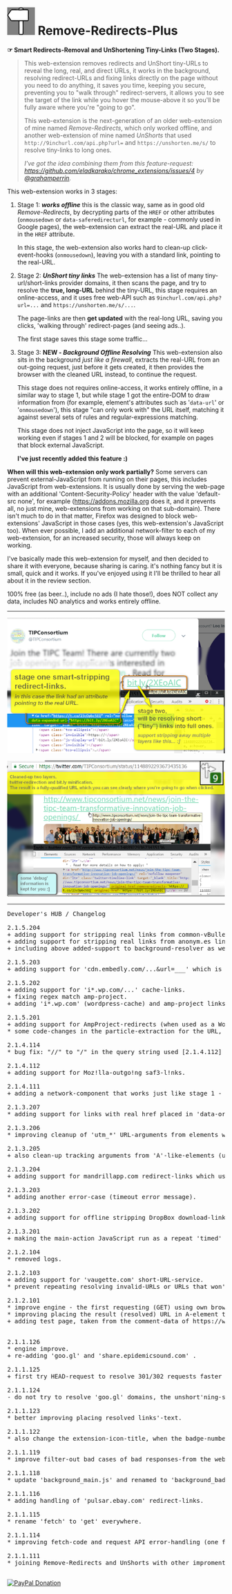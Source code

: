 <h1><img src="resources/icon.png" height="64" width="64"/> Remove-Redirects-Plus</h1>

<strong>☞︎ Smart Redirects-Removal and UnShortening Tiny-Links (Two Stages).</strong>

<blockquote>
This web-extension removes redirects and UnShort tiny-URLs to reveal the long, real, and direct URLs, 
it works in the background, resolving redirect-URLs and fixing links directly on the page without you need to do anything, it saves you time, keeping you secure, preventing you to "walk through" redirect-servers, 
it allows you to see the target of the link while you hover the mouse-above it so you'll be fully aware where you're "going to go".

This web-extension is the next-generation of an older web-extension of mine named <em>Remove-Redirects</em>, which only worked offline, and another web-extension of mine named <em>UnShorts</em> that used <code>http&#x003A;//9inchurl.com/api.php?url=</code> and <code>https&#x003A;//unshorten.me/s/</code> to resolve tiny-links to long ones.

<em>I've got the idea combining them from this feature-request: <a href="https://github.com/eladkarako/chrome_extensions/issues/4">https://github.com/eladkarako/chrome_extensions/issues/4</a> by <a href="https://github.com/grahamperrin">&#x0040;grahamperrin</a>.</em>
</blockquote>

This web-extension works in 3 stages:

<ol>
<li>
  Stage 1: <strong><em>works offline</em></strong>
  this is the classic way, same as in good old <em>Remove-Redirects</em>, 
  by decrypting parts of the <code>HREF</code> or other attributes (<code>onmousedown</code> or <code>data-saferedirecturl</code>, for example - commonly used in Google pages), 
  the web-extension can extract the real-URL and place it in the <code>HREF</code> attribute.
  
  In this stage, the web-extension also works hard to clean-up click-event-hooks (<code>onmousedown</code>), 
  leaving you with a standard link, pointing to the real-URL.
</li>

<li>
  Stage 2: <strong><em>UnShort tiny links</em></strong>
  The web-extension has a list of many tiny-url/short-links provider domains, 
  it then scans the page, and try to resolve the <strong>true, long-URL</strong> behind the tiny-URL, 
  this stage requires an online-access, and it uses free web-API such as 
  <code>9inchurl.com/api.php?url=...</code> and <code>https://unshorten.me/s/...</code>.
  
  The page-links are then <strong>get updated</strong> with the real-long URL, 
  saving you clicks, 'walking through' redirect-pages (and seeing ads..).
  
  The first stage saves this stage some traffic...
</li>

<li>
  Stage 3: <strong>NEW - <em>Background Offline Resolving</em></strong>
  This web-extension also sits in the background <em>just like a firewall</em>, 
  extracts the real-URL from an out-going request, just before it gets created, 
  it then provides the browser with the cleaned URL instead, to continue the request.
  
  This stage does not requires online-access, 
  it works entirely offline, in a similar way to stage 1, 
  but while stage 1 got the entire-DOM to draw information from 
  (for example, element's attributes such as '<code>data-url</code>' or '<code>onmousedown</code>'), 
  this stage "can only work with" the URL itself, 
  matching it against several sets of rules and regular-expressions matching.
  
  
  This stage does not inject JavaScript into the page, 
  so it will keep working even if stages 1 and 2 will be blocked, 
  for example on pages that block external JavaScript.
  
  <strong>I've just recently added this feature :)</strong>
</li>

</ol>


<strong>When will this web-extension only work partially?</strong>
Some servers can prevent external-JavaScript from running on their pages, this includes JavaScript from web-extensions. It is usually done by serving the web-page with an additional 'Content-Security-Policy' header with the value 'default-src none', for example (https://addons.mozilla.org does it, and it prevents all, no just mine, web-extensions from working on that sub-domain). There isn't much to do in that matter, Firefox was designed to block web-extensions' JavaScript in those cases (yes, this web-extension's JavaScript too). When ever possible, I add an additional network-filter to each of my web-extension, for an increased security, those will always keep on working.

I've basically made this web-extension for myself, and then decided to share it with everyone, because sharing is caring. it's nothing fancy but it is small, quick and it works. If you've enjoyed using it I'll be thrilled to hear all about it in the review section. 

100% free (as beer..), include no ads (I hate those!), does NOT collect any data, includes NO analytics and works entirely offline.

<hr/>

<img src="resources/screenshot_1.png"/> <br/>

<img src="resources/screenshot_2.png"/> <br/>

<hr/>


<pre>
Developer's HUB / Changelog

2.1.5.204
+ adding support for stripping real links from common-vBulletin-redirector-simple-PHP-plugin - '/redirector.php?url=___' .
+ adding support for stripping real links from anonym.es links.
+ including above added-support to background-resolver as well.

2.1.5.203
+ adding support for 'cdn.embedly.com/...&url=___' which is an IFRAME service commonly used in reddit.

2.1.5.202
+ adding support for 'i*.wp.com/...' cache-links.
+ fixing regex match amp-project.
+ adding 'i*.wp.com' (wordpress-cache) and amp-project links to raw background-request-filter ('background_request_manipulation.js').

2.1.5.201
+ adding support for AmpProject-redirects (when used as a WordPress plug-in), bringing back the original URL.
* some code-changes in the particle-extraction for the URL, adding support for non-decoding end-componenet, supporting redirect that uses the page URL as a suffix (A.pathname) instead of an argument (A.search), but still falling back to default-decodeURIComponent (way it was used until now..).

2.1.4.114
* bug fix: "//" to "/" in the query string used [2.1.4.112] --- in I can not use "//" in the document.querySelectorAll for some complex combination of regex-replacements, it will result with an invalid query-phrase due to removal of some parts of the string.

2.1.4.112
+ adding support for Moz!lla-outgo!ng saf3-l!nks.

2.1.4.111
+ adding a network-component that works just like stage 1 - matching a redirect-URL against regular-expressions, tring to extract the real-URL from it - it then provides the browser with the better, cleaner URL. This stage works in the background even when the page will block JavaScript injections on to the page itself. There is only offline matching against set of rules/regex-s no online querying - so it is very fast.

2.1.3.207
* adding support for links with real href placed in 'data-original-href-url' attribute (www.reddit.com and old.reddit.com).

2.1.3.206
* improving cleanup of 'utm_*' URL-arguments from elements with 'HREF'-attributes.

2.1.3.205
+ also clean-up tracking arguments from 'A'-like-elements (utm_source=..., utm_medium=..., ..).

2.1.3.204
+ adding support for mandrillapp.com redirect-links which uses nasty BASE64-encoding and twice JSON-parsing, STRING-regex might be easier but then we have to deal with all that '//' escaping $hit!! - using a (semi-)heuristic method to handle the content.

2.1.3.203
* adding another error-case (timeout error message).

2.1.3.202
+ adding support for offline stripping DropBox download-links, to direct links.

2.1.3.201
+ making the main-action JavaScript run as a repeat 'timed' alarm every 1 minute. Uses "alarms" for the 'timer' and "tabs" for executing JavaScript file. The JavaScript file 'at_document_idle.js' (with just 'action();') will executed starting from 'document_start+1minute' and will repeat every one minute. This is a friendly way running timed code that does not uses setTimeout nor setInterval.

2.1.2.104
* removed logs.

2.1.2.103
+ adding support for 'vaugette.com' short-URL-service.
* prevent repeating resolving invalid-URLs or URLs that won't resolved by sending final-message of an empty-string to the resolved-url as a flag. this will caused the TAG-attribute 'unshorts-processing' (should be 'unshorts-invalid') to prevent the <A>-element from being re-discoverred.

2.1.2.101
* improve engine - the first requesting (GET) using own browser/DNS resolving, alternative onerror/ontimeout/onsuccess handling where everything gets to one handler that adds additional conditions such as server-failures, that single handler needs to be one for each URL (that's 3 - own (plain URL), "http://9inchurl.com/api.php?url=", "https://unshorten.me/s/") .
* improving placing the result (resolved) URL in A-element text-content, sensitive to not erasing its content, and when needed, manipulating '#text'-node (--- 3===nodeType) by '#text'-node - one by one.
+ adding test page, taken from the comment-data of https://www.youtube.com/watch?v=FT80mv3VCBY (Simon And Martina) which uses many short-links.


2.1.1.126
* engine improve.
+ re-adding 'goo.gl' and 'share.epidemicsound.com' .

2.1.1.125
+ first try HEAD-request to resolve 301/302 requests faster and "save API calls", on either of fail (HOSTS block) or no change in the URL, use the web-API of URL-unshort'ning.

2.1.1.124
- do not try to resolve 'goo.gl' domains, the unshort'ning-services can't handle it.

2.1.1.123
* better improving placing resolved links'-text.

2.1.1.122
* also change the extension-icon-title, when the badge-number-overlay changes (extension name with badge-number in brackets).

2.1.1.119
* improve filter-out bad cases of bad responses-from the web-resolving-API (error, polsar.ebay.com resolve failure to ebay-portale, and non-changed URL).

2.1.1.118
* update 'background_main.js' and renamed to 'background_badge.js'.

2.1.1.116
* adding handling of 'pulsar.ebay.com' redirect-links.

2.1.1.115
* rename 'fetch' to 'get' everywhere.

2.1.1.114
* improving fetch-code and request API error-handling (one fallback from 'http://9inchurl.com/api.php?url=...' to 'https://unshorten.me/s/...').

2.1.1.111
* joining Remove-Redirects and UnShorts with other improments to create Remove-Redirects-Plus.

</pre>

<a href="https://paypal.me/e1adkarak0"><img src="https://www.paypalobjects.com/webstatic/mktg/Logo/pp-logo-100px.png" alt="PayPal Donation"></a>